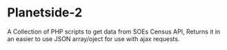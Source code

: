 Planetside-2
============

A Collection of PHP scripts to get data from SOEs Census API,
Returns it in an easier to use JSON array/oject for use with ajax requests.

